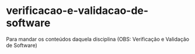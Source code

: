# verificacao-e-validacao-de-software
Para mandar os conteúdos daquela disciplina (OBS: Verificação e Validação de Software)
